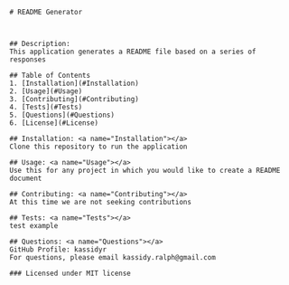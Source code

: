 
    # README Generator

    
    
    ## Description:
    This application generates a README file based on a series of responses

    ## Table of Contents
    1. [Installation](#Installation)
    2. [Usage](#Usage)
    3. [Contributing](#Contributing)
    4. [Tests](#Tests)
    5. [Questions](#Questions)
    6. [License](#License)

    ## Installation: <a name="Installation"></a>
    Clone this repository to run the application

    ## Usage: <a name="Usage"></a>
    Use this for any project in which you would like to create a README document
    
    ## Contributing: <a name="Contributing"></a>
    At this time we are not seeking contributions
    
    ## Tests: <a name="Tests"></a>
    test example
    
    ## Questions: <a name="Questions"></a>
    GitHub Profile: kassidyr 
    For questions, please email kassidy.ralph@gmail.com
    
    ### Licensed under MIT license
    